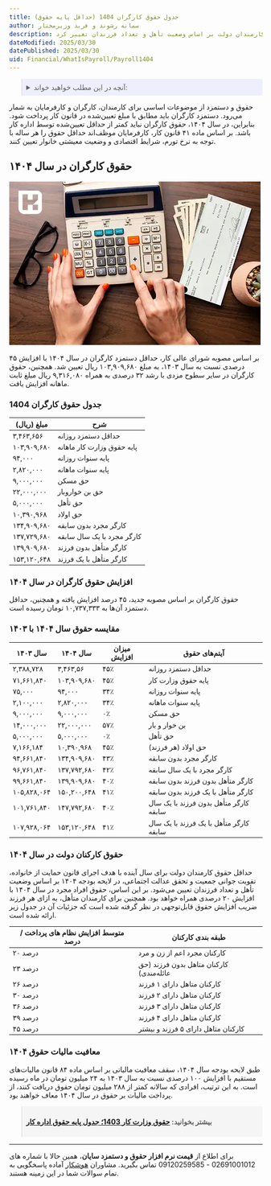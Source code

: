 ```yaml
---
title: جدول حقوق کارگران 1404 (حداقل پایه حقوق)
author: سمانه رشوند و فربد وزیرمختار
description: در سال ۱۴۰۴، حقوق کارگران با افزایش ۴۵ درصدی به ۱۰۳,۹۰۹,۶۸۰ ریال رسید و حقوق کارمندان دولت بر اساس وضعیت تأهل و تعداد فرزندان تغییر کرد.
dateModified: 2025/03/30
datePublished: 2025/03/30
uid: Financial/WhatIsPayroll/Payroll1404
---
```

<blockquote style="background-color:#eeeefc; padding:0.5rem">
<details>
  <summary>آنچه در این مطلب خواهید خواند:</summary>
  <ul>
    <li>حقوق کارگران در سال ۱۴۰۴</li>
    <li>جدول حقوق کارگران 1404</li>
    <li>افزایش حقوق کارگران در سال ۱۴۰۴</li>
    <li>مقایسه حقوق سال ۱۴۰۴ با ۱۴۰۳</li>
    <li>حقوق کارکنان دولت در سال ۱۴۰۴</li>
    <li>معافیت مالیات حقوق ۱۴۰۴</li>
  </ul>
</details>
</blockquote>
حقوق و دستمزد از موضوعات اساسی برای کارمندان، کارگران و کارفرمایان به شمار می‌رود. دستمزد کارگران باید مطابق با مبلغ تعیین‌شده در قانون کار پرداخت شود. بنابراین، در سال ۱۴۰۴، حقوق کارگران نباید کمتر از حداقل تعیین‌شده توسط اداره کار باشد. بر اساس ماده ۴۱ قانون کار، کارفرمایان موظف‌اند حداقل حقوق را هر ساله با توجه به نرخ تورم، شرایط اقتصادی و وضعیت معیشتی خانوار تعیین کنند.

## حقوق کارگران در سال ۱۴۰۴

![حقوق کارگران در سال ۱۴۰۴](./Images/Payroll1404.webp)

بر اساس مصوبه شورای عالی کار، حداقل دستمزد کارگران در سال ۱۴۰۴ با افزایش ۴۵ درصدی نسبت به سال ۱۴۰۳، به مبلغ ۱۰۳,۹۰۹,۶۸۰ ریال تعیین شد. همچنین، حقوق کارگران در سایر سطوح مزدی با رشد ۳۲ درصدی به همراه ۹,۳۱۶,۰۸۰ ریال مبلغ ثابت ماهانه افزایش یافت.

### جدول حقوق کارگران 1404

| مبلغ (ریال)          | شرح                           |
|--------------|-------------------------------|
| ۳,۴۶۳,۶۵۶   | حداقل دستمزد روزانه          |
| ۱۰۳,۹۰۹,۶۸۰ | پایه حقوق وزارت کار ماهانه    |
| ۹۴,۰۰۰      | پایه سنوات روزانه            |
| ۲,۸۲۰,۰۰۰   | پایه سنوات ماهانه            |
| ۹,۰۰۰,۰۰۰   | حق مسکن                      |
| ۲۲,۰۰۰,۰۰۰  | حق بن خواروبار               |
| ۵,۰۰۰,۰۰۰   | حق تأهل                      |
| ۱۰,۳۹۰,۹۶۸  | حق اولاد                     |
| ۱۳۴,۹۰۹,۶۸۰ | کارگر مجرد بدون سابقه        |
| ۱۳۷,۷۲۹,۶۸۰ | کارگر مجرد با یک سال سابقه   |
| ۱۳۹,۹۰۹,۶۸۰ | کارگر متأهل بدون فرزند       |
| ۱۵۳,۱۲۰,۶۴۸ | کارگر متأهل با یک فرزند      |

### افزایش حقوق کارگران در سال ۱۴۰۴

حقوق کارگران بر اساس مصوبه جدید، ۴۵ درصد افزایش یافته و همچنین، حداقل دستمزد آن‌ها به ۱۰,۷۳۷,۳۳۳ تومان رسیده است.

### مقایسه حقوق سال ۱۴۰۴ با ۱۴۰۳

| سال ۱۴۰۳ | سال ۱۴۰۴ | میزان افزایش | آیتم‌های حقوق |
|---------|---------|--------------|--------------|
| ۲,۳۸۸,۷۲۸ | ۳,۴۶۳,۵۶ | ۴۵٪ | حداقل دستمزد روزانه |
| ۷۱,۶۶۱,۸۴۰ | ۱۰۳,۹۰۹,۶۸۰ | ۴۵٪ | پایه حقوق وزارت کار |
| ۷۵,۰۰۰ | ۹۴,۰۰۰ | ۳۴٪ | پایه سنوات روزانه |
| ۲,۱۰۰,۰۰۰ | ۲,۸۲۰,۰۰۰ | ۳۴٪ | پایه سنوات ماهانه |
| ۹,۰۰۰,۰۰۰ | ۹,۰۰۰,۰۰۰ | ۰٪ | حق مسکن |
| ۱۴,۰۰۰,۰۰۰ | ۲۲,۰۰۰,۰۰۰ | ۵۷٪ | بن خوار و بار |
| ۵,۰۰۰,۰۰۰ | ۵,۰۰۰,۰۰۰ | ۰٪ | حق تأهل |
| ۷,۱۶۶,۱۸۴ | ۱۰,۳۹۰,۹۶۸ | ۴۵٪ | حق اولاد (هر فرزند) |
| ۹۴,۶۶۱,۸۴۰ | ۱۳۴,۹۰۹,۶۸۰ | ۴۳٪ | کارگر مجرد بدون سابقه |
| ۹۶,۷۶۱,۸۴۰ | ۱۳۷,۷۹۲,۶۸۰ | ۴۲٪ | کارگر مجرد با یک سال سابقه |
| ۹۹,۶۶۱,۸۴۰ | ۱۳۹,۹۰۹,۶۸۰ | ۴۰٪ | کارگر متأهل بدون فرزند بدون سابقه |
| ۱۰۵,۸۲۸,۰۶۴ | ۱۵۰,۲۰۰,۶۴۸ | ۴۱٪ | کارگر متأهل با یک فرزند بدون سابقه |
| ۱۰۱,۷۶۱,۸۴۰ | ۱۴۷,۷۹۲,۶۸۰ | ۴۰٪ | کارگر متأهل بدون فرزند با یک سال سابقه |
| ۱۰۷,۹۲۸,۰۶۴ | ۱۵۳,۱۲۰,۶۴۸ | ۴۱٪ | کارگر متأهل با یک فرزند با یک سال سابقه |

### حقوق کارکنان دولت در سال ۱۴۰۴  

حداقل حقوق کارمندان دولت برای سال آینده با هدف اجرای قانون حمایت از خانواده، تقویت جوانی جمعیت و تحقق عدالت اجتماعی، در لایحه بودجه ۱۴۰۴ بر اساس وضعیت تأهل و تعداد فرزندان تعیین می‌شود. بر این اساس، حقوق افراد مجرد در سال ۱۴۰۴ با افزایش ۲۰ درصدی همراه خواهد بود. همچنین برای کارمندان متأهل، به ازای هر فرزند ضریب افزایش حقوق قابل‌توجهی در نظر گرفته شده است که جزئیات آن در جدول زیر ارائه شده است.

| متوسط افزایش نظام های پرداخت / درصد | طبقه بندی کارکنان |
|-----------------------------------|--------------------|
| ۲۰ درصد                           | کارکنان مجرد اعم از زن و مرد |
| ۲۳ درصد                           | کارکنان متاهل بدون فرزند (حق عائله‌مندی) |
| ۲۶ درصد                           | کارکنان متاهل دارای ۱ فرزند |
| ۳۰ درصد                           | کارکنان متاهل دارای ۲ فرزند |
| ۳۶ درصد                           | کارکنان متاهل دارای ۳ فرزند |
| ۳۹ درصد                           | کارکنان متاهل دارای ۴ فرزند |
| ۴۵ درصد                           | کارکنان متاهل دارای ۵ فرزند و بیشتر |

### معافیت مالیات حقوق ۱۴۰۴  

طبق لایحه بودجه سال ۱۴۰۴، سقف معافیت مالیاتی بر اساس ماده ۸۴ قانون مالیات‌های مستقیم با افزایش ۱۰۰ درصدی نسبت به سال ۱۴۰۳ به ۲۴ میلیون تومان در ماه رسیده است. به این ترتیب، افرادی که سالانه کمتر از ۲۸۸ میلیون تومان حقوق دریافت کنند، از پرداخت مالیات بر حقوق در سال ۱۴۰۴ معاف خواهند بود.


<blockquote style="background-color:#f5f5f5; padding:0.5rem">
<p><strong>بیشتر بخوانید: <a href="https://www.hooshkar.com/Wiki/Payroll/Payroll1403" target="_blank">حقوق وزارت کار 1403؛ جدول پایه حقوق اداره کار
</a></p></strong></blockquote>

-----
 برای اطلاع از **قیمت نرم افزار حقوق و دستمزد سایان**، همین حالا با شماره های 02691001012 - 09120259585 تماس بگیرید. 
 مشاوران <a href="https://www.hooshkar.com" target="_blank">هوشکار</a> آماده پاسخگویی به تمام سوالات شما در این زمینه هستند.